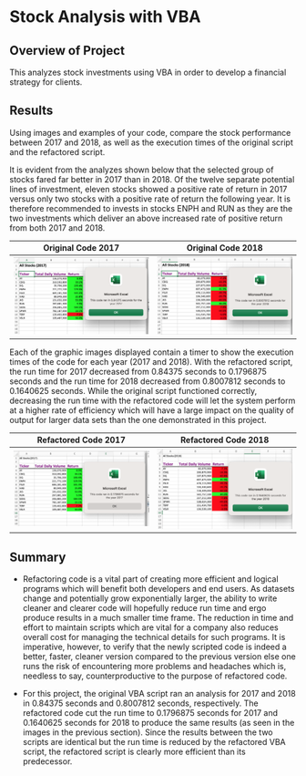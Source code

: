 # Stock Analysis with VBA

## Overview of Project
This analyzes stock investments using VBA in order to develop a financial strategy for clients.

## Results
Using images and examples of your code, compare the stock performance between 2017 and 2018, as well as the execution times of the original script and the refactored script.

It is evident from the analyzes shown below that the selected group of stocks fared far better in 2017 than in 2018. Of the twelve separate potential lines of investment, eleven stocks showed a positive rate of return in 2017 versus only two stocks with a positive rate of return the following year. It is therefore recommended to invests in stocks ENPH and RUN as they are the two investments which deliver an above increased rate of positive return from both 2017 and 2018.

Original Code 2017            |  Original Code 2018
:-------------------------:|:-------------------------:
![Original 2017 ](https://github.com/Shelka4444/Stock-Analysis/blob/main/Resources/2017%20Original.png)  |  ![2018](https://github.com/Shelka4444/Stock-Analysis/blob/main/Resources/2018%20Original.png)

Each of the graphic images displayed contain a timer to show the execution times of the code for each year (2017 and 2018). With the refactored script, the run time for 2017 decreased from 0.84375 seconds to 0.1796875 seconds and the run time for 2018 decreased from 0.8007812 seconds to 0.1640625 seconds. While the original script functioned correctly, decreasing the run time with the refactored code will let the system perform at a higher rate of efficiency which will have a large impact on the quality of output for larger data sets than the one demonstrated in this project.

Refactored Code 2017            |  Refactored Code 2018
:-------------------------:|:-------------------------:
![Refactored 2017 ](https://github.com/Shelka4444/Stock-Analysis/blob/main/Resources/2017%20Refactored.png)  |  ![2018](https://github.com/Shelka4444/Stock-Analysis/blob/main/Resources/2018%20Refactored.png)

## Summary

- Refactoring code is a vital part of creating more efficient and logical programs which will benefit both developers and end users. As datasets change and potentially grow exponentially larger, the ability to write cleaner and clearer code will hopefully reduce run time and ergo produce results in a much smaller time frame. The reduction in time and effort to maintain scripts which are vital for a company also reduces overall cost for managing the technical details for such programs. It is imperative, however, to verify that the newly scripted code is indeed a better, faster, cleaner version compared to the previous version else one runs the risk of encountering more problems and headaches which is, needless to say, counterproductive to the purpose of refactored code.

- For this project, the original VBA script ran an analysis for 2017 and 2018 in 0.84375 seconds and 0.8007812 seconds, respectively. The refactored code cut the run time to 0.1796875 seconds for 2017 and 0.1640625 seconds for 2018 to produce the same results (as seen in the images in the previous section). Since the results between the two scripts are identical but the run time is reduced by the refactored VBA script, the refactored script is clearly more efficient than its predecessor.
